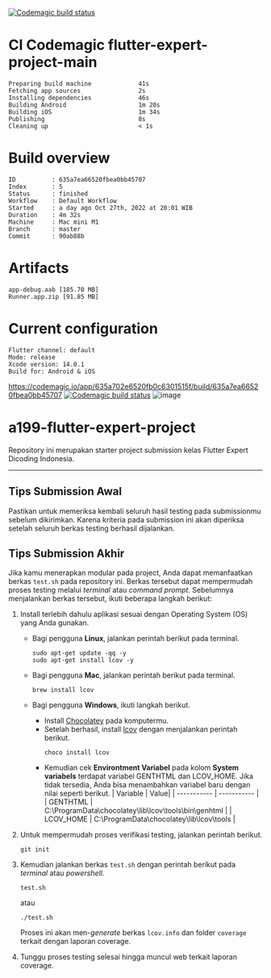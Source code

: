 [![Codemagic build status](https://api.codemagic.io/apps/6358ac1f123c0e33df4ea2fd/6358ac1f123c0e33df4ea2fc/status_badge.svg)](https://codemagic.io/apps/6358ac1f123c0e33df4ea2fd/6358ac1f123c0e33df4ea2fc/latest_build)
# CI Codemagic flutter-expert-project-main
    Preparing build machine             41s
    Fetching app sources                2s
    Installing dependencies             46s
    Building Android                    1m 20s
    Building iOS                        1m 34s
    Publishing                          8s
    Cleaning up                         < 1s

# Build overview
    ID          : 635a7ea66520fbea0bb45707
    Index       : 5
    Status      : finished
    Workflow    : Default Workflow
    Started     : a day ago Oct 27th, 2022 at 20:01 WIB
    Duration    : 4m 32s
    Machine     : Mac mini M1
    Branch      : master
    Commit      : 90ab88b

# Artifacts
    app-debug.aab [185.70 MB]
    Runner.app.zip [91.85 MB]

# Current configuration
    Flutter channel: default
    Mode: release
    Xcode version: 14.0.1
    Build for: Android & iOS
    
https://codemagic.io/app/635a702e6520fb0c6301515f/build/635a7ea66520fbea0bb45707
[![Codemagic build status](https://api.codemagic.io/apps/6358ac1f123c0e33df4ea2fd/6358ac1f123c0e33df4ea2fc/status_badge.svg)](https://codemagic.io/apps/6358ac1f123c0e33df4ea2fd/6358ac1f123c0e33df4ea2fc/latest_build)
![image](https://user-images.githubusercontent.com/111186324/198293649-31daec62-3d57-4d43-9f7d-148dfd858012.png)

# a199-flutter-expert-project

Repository ini merupakan starter project submission kelas Flutter Expert Dicoding Indonesia.

---

## Tips Submission Awal

Pastikan untuk memeriksa kembali seluruh hasil testing pada submissionmu sebelum dikirimkan. Karena kriteria pada submission ini akan diperiksa setelah seluruh berkas testing berhasil dijalankan.


## Tips Submission Akhir

Jika kamu menerapkan modular pada project, Anda dapat memanfaatkan berkas `test.sh` pada repository ini. Berkas tersebut dapat mempermudah proses testing melalui *terminal* atau *command prompt*. Sebelumnya menjalankan berkas tersebut, ikuti beberapa langkah berikut:
1. Install terlebih dahulu aplikasi sesuai dengan Operating System (OS) yang Anda gunakan.
    - Bagi pengguna **Linux**, jalankan perintah berikut pada terminal.
        ```
        sudo apt-get update -qq -y
        sudo apt-get install lcov -y
        ```
    
    - Bagi pengguna **Mac**, jalankan perintah berikut pada terminal.
        ```
        brew install lcov
        ```
    - Bagi pengguna **Windows**, ikuti langkah berikut.
        - Install [Chocolatey](https://chocolatey.org/install) pada komputermu.
        - Setelah berhasil, install [lcov](https://community.chocolatey.org/packages/lcov) dengan menjalankan perintah berikut.
            ```
            choco install lcov
            ```
        - Kemudian cek **Environtment Variabel** pada kolom **System variabels** terdapat variabel GENTHTML dan LCOV_HOME. Jika tidak tersedia, Anda bisa menambahkan variabel baru dengan nilai seperti berikut.
            | Variable | Value|
            | ----------- | ----------- |
            | GENTHTML | C:\ProgramData\chocolatey\lib\lcov\tools\bin\genhtml |
            | LCOV_HOME | C:\ProgramData\chocolatey\lib\lcov\tools |
        
2. Untuk mempermudah proses verifikasi testing, jalankan perintah berikut.
    ```
    git init
    ```
3. Kemudian jalankan berkas `test.sh` dengan perintah berikut pada *terminal* atau *powershell*.
    ```
    test.sh
    ```
    atau
    ```
    ./test.sh
    ```
    Proses ini akan men-*generate* berkas `lcov.info` dan folder `coverage` terkait dengan laporan coverage.
4. Tunggu proses testing selesai hingga muncul web terkait laporan coverage.

